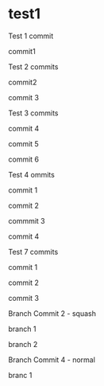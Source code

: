 # test1

Test 1 commit

commit1

Test 2 commits

commit2

commit 3

Test 3 commits

commit 4

commit 5

commit 6

Test 4 ommits

commit 1

commit 2

commmit 3

commit 4

Test 7 commits

commit 1

commit 2

commit 3

Branch Commit 2 - squash

branch 1

branch 2

Branch Commit 4 - normal

branc 1
